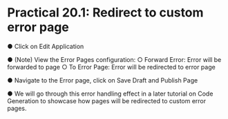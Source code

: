# Practical 20.1: Redirect to custom error page

● Click on Edit Application

● (Note) View the Error Pages configuration: 
○ Forward Error: Error will be forwarded to page ○ To Error Page: Error will be redirected to error page

● Navigate to the Error page, click on Save Draft and Publish Page







● We will go through this error handling effect in a later tutorial on Code Generation to 	showcase how pages will be redirected to custom error pages.





